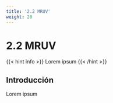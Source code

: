 ```yaml
---
title: '2.2 MRUV'
weight: 20
---
```


# 2.2 MRUV
{{< hint info >}}
Lorem ipsum
{{< /hint >}}

## Introducción

Lorem ipsum